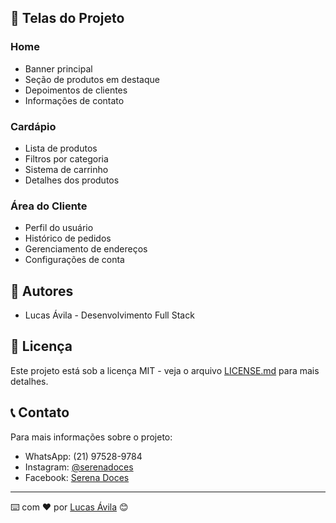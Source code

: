 
## 📱 Telas do Projeto

### Home
- Banner principal
- Seção de produtos em destaque
- Depoimentos de clientes
- Informações de contato

### Cardápio
- Lista de produtos
- Filtros por categoria
- Sistema de carrinho
- Detalhes dos produtos

### Área do Cliente
- Perfil do usuário
- Histórico de pedidos
- Gerenciamento de endereços
- Configurações de conta

## 👥 Autores

- Lucas Ávila - Desenvolvimento Full Stack

## 📄 Licença

Este projeto está sob a licença MIT - veja o arquivo [LICENSE.md](LICENSE.md) para mais detalhes.

## 📞 Contato

Para mais informações sobre o projeto:
- WhatsApp: (21) 97528-9784
- Instagram: [@serenadoces](https://www.instagram.com/serenadoces/)
- Facebook: [Serena Doces](https://www.facebook.com/serenadoces.com.br)

---
⌨️ com ❤️ por [Lucas Ávila](https://github.com/seu-usuario) 😊
